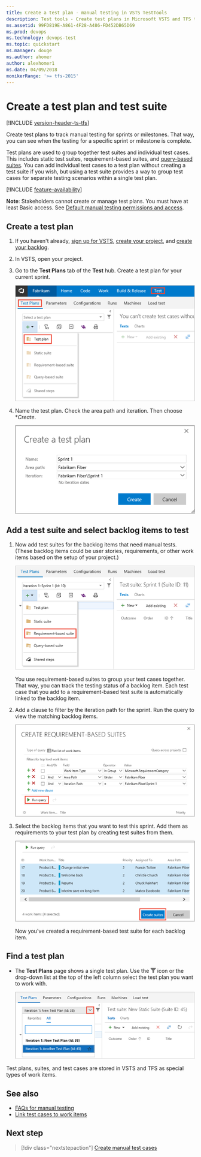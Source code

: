 ```yaml
---
title: Create a test plan - manual testing in VSTS TestTools
description: Test tools - Create test plans in Microsoft VSTS and TFS to make sure each of the deliverables meets your users needs
ms.assetid: 99FD819E-A861-4F28-A486-FD452DB65D69
ms.prod: devops
ms.technology: devops-test
ms.topic: quickstart
ms.manager: douge
ms.author: ahomer
author: alexhomer1
ms.date: 04/09/2018
monikerRange: '>= tfs-2015'
---
```


# Create a test plan and test suite

[!INCLUDE [version-header-ts-tfs](_shared/version-header-ts-tfs.md)] 

Create test plans to track manual testing 
for sprints or milestones. That way, 
you can see when the testing for a 
specific sprint or milestone is complete.

Test plans are used to group together test suites and individual test cases.
This includes static test suites, requirement-based suites, and
[query-based suites](reference-qa.md#query-based-suites). You can add individual test cases to a test plan without creating
a test suite if you wish, but using a test suite provides a way to group
test cases for separate testing scenarios within a single test plan.

[!INCLUDE [feature-availability](_shared/feature-availability.md)] 

**Note**: Stakeholders cannot create or manage test plans. You must have at least Basic access.
See [Default manual testing permissions and access](manual-test-permissions.md).

<a name="testplan"></a>
## Create a test plan

1. If you haven't already, 
   [sign up for VSTS](https://visualstudio.microsoft.com/products/visual-studio-team-services-vs), 
   [create your project](../organizations/accounts/organization-management.md), 
   and [create your backlog](../work/backlogs/create-your-backlog.md). 

1. In VSTS, open your project.

1. Go to the **Test Plans** tab of the **Test** hub. Create a test plan for your current sprint.

   ![In test plan explorer, open the New (+) list, then click Test plan](_img/create-a-test-plan/CreateATestPlan1a.png)

1. Name the test plan. Check the area path and iteration. Then choose **Create*.

   ![Add test plan details, then click Create](_img/create-a-test-plan/CreateATestPlan2.png) 

<a name="backlog"></a>
## Add a test suite and select backlog items to test

1. Now add test suites for the backlog items that need manual tests. 
   (These backlog items could be user stories, requirements, or other 
   work items based on the setup of your project.)

   ![In test plan explorer pane, New (+) list, then click Requirement-based suite](_img/create-a-test-plan/AddRequirementSuitesToTestPlan.png) 

   You use requirement-based suites to group your test cases together. 
   That way, you can track the testing status of a backlog item. 
   Each test case that you add to a requirement-based test suite is 
   automatically linked to the backlog item.

1. Add a clause to filter by the iteration path for the sprint. 
   Run the query to view the matching backlog items.

   ![Add clause to filter by iteration, then run query to view results](_img/create-a-test-plan/AddRequirementSuitesToTestPlan2.png)

1. Select the backlog items that you want to test this sprint. 
   Add them as requirements to your test plan by creating test suites from them.

   ![Select backlog items, then click Create suites](_img/create-a-test-plan/AddRequirementSuitesToTestPlan3.png)

   Now you've created a requirement-based test suite for each backlog item.

<a name="findplan"></a>
## Find a test plan

* The **Test Plans** page shows a single test plan. Use the
  ![filter-icon](_img/create-a-test-plan/filter-icon.png) icon or the drop-down
  list at the top of the left column select the test plan you want to work with.

  ![Selecting a test plan from the drop-down list](_img/create-a-test-plan/select-test-plan.png)

Test plans, suites, and test cases are stored in VSTS and TFS as special types of work items.
   
## See also

* [FAQs for manual testing](reference-qa.md#testplans)
* [Link test cases to work items](../work/track/link-work-items-support-traceability.md)

##  Next step

> [!div class="nextstepaction"]
> [Create manual test cases](create-test-cases.md#test-cases) 
